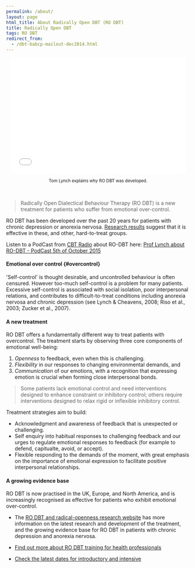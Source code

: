 ```yaml
---
permalink: /about/
layout: page
html_title: About Radically Open DBT (RO DBT)
title: Radically Open DBT
tags: RO DBT
redirect_from:
  - /dbt-babcp-mailout-dec2014.html
---
```




<center>

<iframe width="480" height="315" src="//www.youtube.com/embed/SXmt1onyVM4" frameborder="0" allowfullscreen></iframe>

<br>

<small>Tom Lynch explains why RO DBT was developed.</small>

</center>

<br>

> Radically Open Dialectical Behaviour Therapy (RO DBT) is a new treatment for patients who suffer from emotional over-control.

RO DBT has been developed over the past 20 years for patients with chronic depression or anorexia nervosa. [Research results](http://www.southampton.ac.uk/psychology/research/projects/radically_open_dialectical_behaviour_therapy.page) suggest that it is effective in these, and other, hard-to-treat groups.

Listen to a PodCast from [CBT Radio](http://cbtradio.libsyn.com/) about RO-DBT here: [Prof Lynch about RO-DBT - PodCast 5th of October 2015](http://cbtradio.libsyn.com/radically-open-dialectial-behavior-therapy-ro-dbt)


#### Emotional over control {#overcontrol}

'Self-control' is thought desirable, and uncontrolled behaviour is often censured. However too-much self-control is a problem for many patients. Excessive self-control is associated with social isolation, poor interpersonal relations, and contributes to difficult-to-treat conditions including anorexia nervosa and chronic depression (see Lynch & Cheavens, 2008; Riso et al., 2003; Zucker et al., 2007).


#### A new treatment

RO DBT offers a fundamentally different way to treat patients with overcontrol.
The treatment starts by observing three core components of emotional well-being:

1. *Openness* to feedback, even when this is challenging.
2. *Flexibility* in our responses to changing environmental demands, and
3. *Communication* of our emotions, with a recognition that expressing emotion is crucial when forming close interpersonal bonds.

> Some patients lack emotional control and need interventions designed to enhance constraint or inhibitory control; others require interventions designed to relax rigid or inflexible inhibitory control.

Treatment strategies aim to build:

- Acknowledgment and awareness of feedback that is unexpected or challenging.
- Self enquiry into habitual responses to challenging feedback and our urges to regulate emotional responses to feedback (for example to defend, capitualte, avoid, or accept).
- Flexible responding to the demands of the moment, with great emphasis on the importance of emotional expression to facilitate positive interpersonal relationships.



#### A growing evidence base

RO DBT is now practised in the UK, Europe, and North America, and is increasingly recognised as effective for patients who exhibit emotional over-control.

- The [RO DBT and radical-openness research website](http://www.southampton.ac.uk/psychology/research/projects/radically_open_dialectical_behaviour_therapy.page) has more information on the latest research and development of the treatment, and the growing evidence base for RO DBT in patients with chronic depression and anorexia nervosa.

- [Find out more about RO DBT training for health professionals](/professionals/)

- [Check the latest dates for introductory and intensive](/training/)








